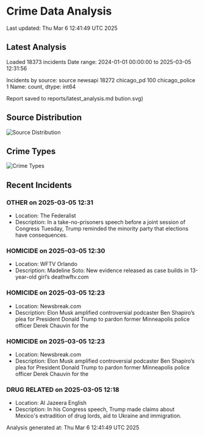 # Crime Data Analysis
Last updated: Thu Mar  6 12:41:49 UTC 2025

## Latest Analysis

Loaded 18373 incidents
Date range: 2024-01-01 00:00:00 to 2025-03-05 12:31:56

Incidents by source:
source
newsapi           18272
chicago_pd          100
chicago_police        1
Name: count, dtype: int64

Report saved to reports/latest_analysis.md
bution.svg)

## Source Distribution
![Source Distribution](images/source_distribution.svg)

## Crime Types
![Crime Types](images/crime_types.svg)

## Recent Incidents

### OTHER on 2025-03-05 12:31
- Location: The Federalist
- Description: In a take-no-prisoners speech before a joint session of Congress Tuesday, Trump reminded the minority party that elections have consequences.


### HOMICIDE on 2025-03-05 12:30
- Location: WFTV Orlando
- Description: Madeline Soto: New evidence released as case builds in 13-year-old girl’s deathwftv.com


### HOMICIDE on 2025-03-05 12:23
- Location: Newsbreak.com
- Description: Elon Musk amplified controversial podcaster Ben Shapiro’s plea for President Donald Trump to pardon former Minneapolis police officer Derek Chauvin for the


### HOMICIDE on 2025-03-05 12:23
- Location: Newsbreak.com
- Description: Elon Musk amplified controversial podcaster Ben Shapiro’s plea for President Donald Trump to pardon former Minneapolis police officer Derek Chauvin for the


### DRUG RELATED on 2025-03-05 12:18
- Location: Al Jazeera English
- Description: In his Congress speech, Trump made claims about Mexico's extradition of drug lords, aid to Ukraine and immigration.

Analysis generated at: Thu Mar  6 12:41:49 UTC 2025
